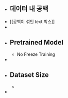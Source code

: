 - ## 데이터 내 공백
- [[공백이 섞인 text 박스]]
-
- ## Pretrained Model
	- No Freeze Training
-
- ## Dataset Size
	-
-